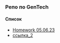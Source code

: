 ### Репо по GenTech

#### Список
- [Homework 05.06.23](https://tetianabogoliubova.github.io/TetianaBogoliubova-Frontend_HW/Homework%2005.06.23/script.js)
- [ссылка_2](https://google.de)
